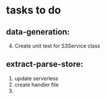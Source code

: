 # tasks to do
## data-generation:
<!-- 1. Fix the README.md file -->
<!-- 2. Create a service to generate dummy data
3. Save the generated file on S3  -->
4. Create unit test for S3Service class
## extract-parse-store:
1. update serverless
2. create handler file
3. 